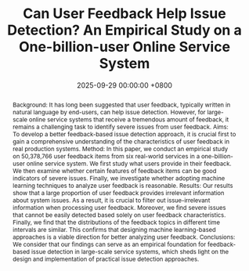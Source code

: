 ---
title:          "Can User Feedback Help Issue Detection? An Empirical Study on a One-billion-user Online Service System"
date:           2025-09-29 00:00:00 +0800
selected:       true
pub:            >-
                The 19th ACM/IEEE International Symposium on Empirical Software Engineering and Measurement, Honolulu, Hawaii, USA, Sep. 29 - Oct. 3, 2025.
pub_pre:        >-
                <span class="badge badge-pill badge-custom badge-success">ESEM'25</span> 
abstract: >-
  Background: It has long been suggested that user feedback, typically written in natural language by end-users, can help issue detection. However, for large-scale online service systems that receive a tremendous amount of feedback, it remains a challenging task to identify severe issues from user feedback. Aims: To develop a better feedback-based issue detection approach, it is crucial first to gain a comprehensive understanding of the characteristics of user feedback in real production systems. Method: In this paper, we conduct an empirical study on 50,378,766 user feedback items from six real-world services in a one-billion-user online service system. We first study what users provide in their feedback. We then examine whether certain features of feedback items can be good indicators of severe issues. Finally, we investigate whether adopting machine learning techniques to analyze user feedback is reasonable. Results: Our results show that a large proportion of user feedback provides irrelevant information about system issues. As a result, it is crucial to filter out issue-irrelevant information when processing user feedback. Moreover, we find severe issues that cannot be easily detected based solely on user feedback characteristics. Finally, we find that the distributions of the feedback topics in different time intervals are similar. This confirms that designing machine learning-based approaches is a viable direction for better analyzing user feedback. Conclusions: We consider that our findings can serve as an empirical foundation for feedback-based issue detection in large-scale service systems, which sheds light on the design and implementation of practical issue detection approaches.
# cover:          
authors:
  - Shuyao Jiang
  - Jiazhen Gu
  - Wujie Zheng
  - Yangfan Zhou
  - Michael R. Lyu
links:
  arXiv: https://arxiv.org/abs/2508.00593
  Slides: https://shuyaojiang.github.io/files/ESEM25/ESEM25_Technical_Feedback_Slides.pdf
---